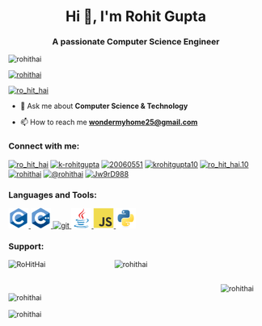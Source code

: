 <h1 align="center">Hi 👋, I'm Rohit Gupta</h1>
<h3 align="center">A passionate Computer Science Engineer</h3>

<p align="left"> <img src="https://komarev.com/ghpvc/?username=rohithai&label=Profile%20views&color=0e75b6&style=flat" alt="rohithai" /> </p>

<p align="left"> <a href="https://github.com/ryo-ma/github-profile-trophy"><img src="https://github-profile-trophy.vercel.app/?username=rohithai" alt="rohithai" /></a> </p>

<p align="left"> <a href="https://twitter.com/ro_hit_hai" target="blank"><img src="https://img.shields.io/twitter/follow/ro_hit_hai?logo=twitter&style=for-the-badge" alt="ro_hit_hai" /></a> </p>

- 💬 Ask me about **Computer Science & Technology**

- 📫 How to reach me **wondermyhome25@gmail.com**

<h3 align="left">Connect with me:</h3>
<p align="left">
<a href="https://twitter.com/ro_hit_hai" target="blank"><img align="center" src="https://raw.githubusercontent.com/rahuldkjain/github-profile-readme-generator/master/src/images/icons/Social/twitter.svg" alt="ro_hit_hai" height="30" width="40" /></a>
<a href="https://linkedin.com/in/k-rohitgupta" target="blank"><img align="center" src="https://raw.githubusercontent.com/rahuldkjain/github-profile-readme-generator/master/src/images/icons/Social/linked-in-alt.svg" alt="k-rohitgupta" height="30" width="40" /></a>
<a href="https://stackoverflow.com/users/20060551" target="blank"><img align="center" src="https://raw.githubusercontent.com/rahuldkjain/github-profile-readme-generator/master/src/images/icons/Social/stack-overflow.svg" alt="20060551" height="30" width="40" /></a>
<a href="https://fb.com/krohitgupta10" target="blank"><img align="center" src="https://raw.githubusercontent.com/rahuldkjain/github-profile-readme-generator/master/src/images/icons/Social/facebook.svg" alt="krohitgupta10" height="30" width="40" /></a>
<a href="https://instagram.com/ro_hit_hai.10" target="blank"><img align="center" src="https://raw.githubusercontent.com/rahuldkjain/github-profile-readme-generator/master/src/images/icons/Social/instagram.svg" alt="ro_hit_hai.10" height="30" width="40" /></a>
<a href="https://www.hackerrank.com/rohithai" target="blank"><img align="center" src="https://raw.githubusercontent.com/rahuldkjain/github-profile-readme-generator/master/src/images/icons/Social/hackerrank.svg" alt="rohithai" height="30" width="40" /></a>
<a href="https://www.hackerearth.com/@rohithai" target="blank"><img align="center" src="https://raw.githubusercontent.com/rahuldkjain/github-profile-readme-generator/master/src/images/icons/Social/hackerearth.svg" alt="@rohithai" height="30" width="40" /></a>
<a href="https://discord.gg/Jw9rD988" target="blank"><img align="center" src="https://raw.githubusercontent.com/rahuldkjain/github-profile-readme-generator/master/src/images/icons/Social/discord.svg" alt="Jw9rD988" height="30" width="40" /></a>
</p>

<h3 align="left">Languages and Tools:</h3>
<p align="left"> <a href="https://www.cprogramming.com/" target="_blank" rel="noreferrer"> <img src="https://raw.githubusercontent.com/devicons/devicon/master/icons/c/c-original.svg" alt="c" width="40" height="40"/> </a> <a href="https://www.w3schools.com/cpp/" target="_blank" rel="noreferrer"> <img src="https://raw.githubusercontent.com/devicons/devicon/master/icons/cplusplus/cplusplus-original.svg" alt="cplusplus" width="40" height="40"/> </a> <a href="https://git-scm.com/" target="_blank" rel="noreferrer"> <img src="https://www.vectorlogo.zone/logos/git-scm/git-scm-icon.svg" alt="git" width="40" height="40"/> </a> <a href="https://www.java.com" target="_blank" rel="noreferrer"> <img src="https://raw.githubusercontent.com/devicons/devicon/master/icons/java/java-original.svg" alt="java" width="40" height="40"/> </a> <a href="https://developer.mozilla.org/en-US/docs/Web/JavaScript" target="_blank" rel="noreferrer"> <img src="https://raw.githubusercontent.com/devicons/devicon/master/icons/javascript/javascript-original.svg" alt="javascript" width="40" height="40"/> </a> <a href="https://www.python.org" target="_blank" rel="noreferrer"> <img src="https://raw.githubusercontent.com/devicons/devicon/master/icons/python/python-original.svg" alt="python" width="40" height="40"/> </a> </p>

<h3 align="left">Support:</h3>
<p><a href="https://www.buymeacoffee.com/RoHitHai"> <img align="left" src="https://cdn.buymeacoffee.com/buttons/v2/default-yellow.png" height="50" width="210" alt="RoHitHai" /></a><a href="https://ko-fi.com/rohithai"> <img align="left" src="https://cdn.ko-fi.com/cdn/kofi3.png?v=3" height="50" width="210" alt="rohithai" /></a></p><br><br>

<p><img align="left" src="https://github-readme-stats.vercel.app/api/top-langs?username=rohithai&show_icons=true&locale=en&layout=compact" alt="rohithai" /></p>

<p>&nbsp;<img align="center" src="https://github-readme-stats.vercel.app/api?username=rohithai&show_icons=true&locale=en" alt="rohithai" /></p>

<p><img align="center" src="https://github-readme-streak-stats.herokuapp.com/?user=rohithai&" alt="rohithai" /></p>

